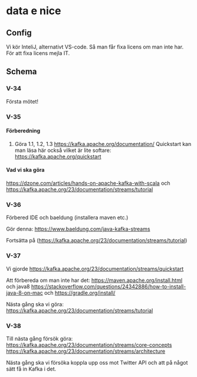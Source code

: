 # data e nice

## Config ##
Vi kör InteliJ, alternativt VS-code. Så man får fixa licens om man inte har. För att fixa licens mejla IT.

## Schema ##
### V-34 ###
Första mötet!
### V-35 ###
#### Förberedning ####
1. Göra 1.1, 1.2, 1.3 https://kafka.apache.org/documentation/
Quickstart kan man läsa här också vilket är lite softare: https://kafka.apache.org/quickstart
#### Vad vi ska göra ####
https://dzone.com/articles/hands-on-apache-kafka-with-scala
och https://kafka.apache.org/23/documentation/streams/tutorial

### V-36 ###
Förbered IDE och baeldung (installera maven etc.)

Gör denna: https://www.baeldung.com/java-kafka-streams

Fortsätta på  (https://kafka.apache.org/23/documentation/streams/tutorial)

### V-37 ###
Vi gjorde https://kafka.apache.org/23/documentation/streams/quickstart

Att förbereda om man inte har det: https://maven.apache.org/install.html och
java8 https://stackoverflow.com/questions/24342886/how-to-install-java-8-on-mac och
https://gradle.org/install/

Nästa gång ska vi göra: https://kafka.apache.org/23/documentation/streams/tutorial

### V-38 ###
Till nästa gång försök göra: 
https://kafka.apache.org/23/documentation/streams/core-concepts
https://kafka.apache.org/23/documentation/streams/architecture

Nästa gång ska vi försöka koppla upp oss mot Twitter API och att på något sätt få in Kafka i det.

